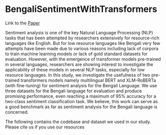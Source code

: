 # BengaliSentimentWithTransformers

Link to the [Paper](http://icon2021.nits.ac.in/resources/draft_mainConf.pdf)

Sentiment analysis is one of the key Natural Language Processing (NLP) tasks that has been attempted by researchers extensively for resource-rich languages like English. But for low resource languages like Bengali very few attempts have been made due to various reasons including lack of corpora to train machine learning models or lack of gold standard datasets for evaluation. However, with the emergence of transformer models pre-trained in several languages, researchers are showing interest to investigate the applicability of these models in several NLP tasks, especially for low resource languages. In this study, we investigate the usefulness of two pre-trained transformers models namely multilingual BERT and XLM-RoBERTa (with fine-tuning) for sentiment analysis for the Bengali Language. We use three datasets for the Bengali language for evaluation and produce promising performance, even reaching a maximum of 95% accuracy for a two-class sentiment classification task. We believe, this work can serve as a good benchmark as far as sentiment analysis for the Bengali language is concerned.  

The following contains the codebase and dataset we used in our study. Please cite us if you use our resources
